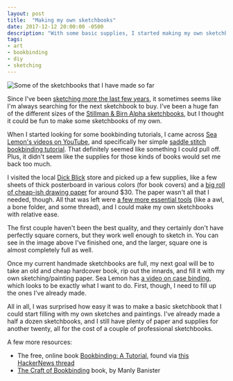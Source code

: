 ```yaml
---
layout: post
title:  "Making my own sketchbooks"
date: 2017-12-12 20:00:00 -0500
description: "With some basic supplies, I started making my own sketchbooks on the cheap."
tags:
- art
- bookbinding
- diy
- sketching
---
```

![Some of the sketchbooks that I have made so far]({{site.url}}/assets/images/2017/12-sketchbooks.jpg "Some of the sketchbooks I have made so far")

Since I've been [sketching more the last few years](https://kindofblue.com/2016/12/sketching-more/ "Post here on the site about sketching more."), it sometimes seems like I'm always searching for the next sketchbook to buy. I've been a huge fan of the different sizes of the [Stillman & Birn Alpha sketchbooks](https://www.stillmanandbirn.com/alpha.html "Stillman & Birn Alpha sketchbook info page."), but I thought it could be fun to make some sketchbooks of my own.

When I started looking for some bookbinding tutorials, I came across [Sea Lemon's videos on YouTube](https://www.youtube.com/channel/UCGbxOeCBuGSsKvt4g9lEv3A "Sea Lemon's YouTube channel"), and specifically her simple [saddle stitch bookbinding tutorial](https://www.youtube.com/watch?v=aWHkY5jOoqM "Sea Lemon's saddle stitch tutorial"). That definitely seemed like something I could pull off. Plus, it didn't seem like the supplies for those kinds of books would set me back too much.

I visited the local [Dick Blick](https://dickblick.com "The Dick Blick website") store and picked up a few supplies, like a few sheets of thick posterboard in various colors (for book covers) and a [big roll of cheap-ish drawing paper](http://amzn.to/2z64ii3 "The same roll of paper I bought, listed on Amazon.com") for around $30. The paper wasn't all that I needed, though. All that was left were [a few more essential tools](http://amzn.to/2z6jdck "Amazon.com page for a pack of bookbinding tools") (like a awl, a bone folder, and some thread), and I could make my own sketchbooks with relative ease.

The first couple haven't been the best quality, and they certainly don't have perfectly square corners, but they work well enough to sketch in. You can see in the image above I've finished one, and the larger, square one is almost completely full as well.

Once my current handmade sketchbooks are full, my next goal will be to take an old and cheap hardcover book, rip out the innards, and fill it with my own sketching/painting paper. Sea Lemon has [a video on case binding](https://www.youtube.com/watch?v=Av_rU-yOPd4 "Sea Lemon's case binding tutorial on YouTube"), which looks to be exactly what I want to do. First, though, I need to fill up the ones I've already made.

All in all, I was surprised how easy it was to make a basic sketchbook that I could start filling with my own sketches and paintings. I've already made a half a dozen sketchbooks, and I still have plenty of paper and supplies for another twenty, all for the cost of a couple of professional sketchbooks.

A few more resources:

* The free, online book [Bookbinding: A Tutorial](http://homepage.divms.uiowa.edu/~jones/book/ "Bookbinding: A Tutorial online book"), found via [this HackerNews thread](https://news.ycombinator.com/item?id=15876260 "HackerNews thread pointing to the Bookbinding book")
* [The Craft of Bookbinding](http://amzn.to/2iULGsu "Amazon.com page for The Craft of Bookbinding") book, by Manly Banister

